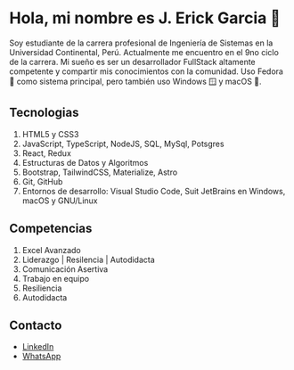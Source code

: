 # Hola, mi nombre es J. Erick Garcia 👋

Soy estudiante de la carrera profesional de Ingeniería de Sistemas en la Universidad Continental, Perú. Actualmente me encuentro en el 9no ciclo de la carrera. Mi sueño es ser un desarrollador FullStack altamente competente y compartir mis conocimientos con la comunidad. 
Uso Fedora 🥇 como sistema principal, pero también uso Windows 🪟 y macOS 🍎.

## Tecnologias
1. HTML5 y CSS3
2. JavaScript, TypeScript, NodeJS, SQL, MySql, Potsgres
3. React, Redux
4. Estructuras de Datos y Algoritmos
5. Bootstrap, TailwindCSS, Materialize, Astro
6. Git, GitHub
7. Entornos de desarrollo: Visual Studio Code, Suit JetBrains en Windows, macOS y GNU/Linux

## Competencias
1. Excel Avanzado
2. Liderazgo | Resilencia | Autodidacta
3. Comunicación Asertiva
4. Trabajo en equipo
5. Resiliencia
6. Autodidacta

## Contacto
-  [LinkedIn](https://www.linkedin.com/in/jerickdev)
-  [WhatsApp](https://wa.link/g35m11)